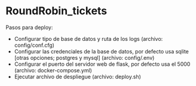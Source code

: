 # RoundRobin_tickets

Pasos para deploy:
* Configurar tipo de base de datos y ruta de los logs (archivo: config/conf.cfg)
* Configurar las credenciales de la base de datos, por defecto usa sqlite [otras opciones; postgres y mysql] (archivo: config/.env)
* Configurar el puerto del servidor web de flask, por defecto usa el 5000 (archivo: docker-compose.yml)
* Ejecutar archivo de despliegue (archivo: deploy.sh)
